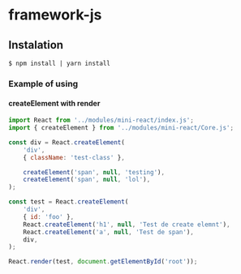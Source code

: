 # framework-js

## Instalation

`$ npm install | yarn install`

### Example of using

#### createElement with render

```javascript
import React from '../modules/mini-react/index.js';
import { createElement } from '../modules/mini-react/Core.js';

const div = React.createElement(
    'div',
    { className: 'test-class' },

    createElement('span', null, 'testing'),
    createElement('span', null, 'lol'),
);

const test = React.createElement(
    'div',
    { id: 'foo' },
    React.createElement('h1', null, 'Test de create elemnt'),
    React.createElement('a', null, 'Test de span'),
    div,
);

React.render(test, document.getElementById('root'));
```
